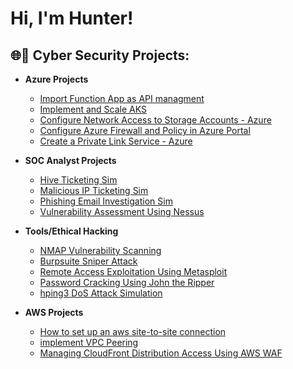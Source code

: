 <h1>Hi, I'm Hunter! 

<h2>🌐🔐 Cyber Security Projects:</h2>

- <b>Azure Projects</b>
  - [Import Function App as API managment](https://github.com/Hunter102002/Import-function-app-as-api-managment)
  - [Implement and Scale AKS](https://github.com/Hunter102002/Implement-and-scale-azure-Kubernetes)
  - [Configure Network Access to Storage Accounts - Azure](https://github.com/Hunter102002/Network-Access-to-storage-accounts)
  - [Configure Azure Firewall and Policy in Azure Portal](https://github.com/Hunter102002/Configure-Azure-Firewall-and-policy-using-Azure-Portal)
  - [Create a Private Link Service - Azure](https://github.com/Hunter102002/Create-Private-Link-Service/tree/main)
 

 - <b>SOC Analyst Projects</b>
   - [Hive Ticketing Sim](https://github.com/Hunter102002/Hive-Ticketing)
   - [Malicious IP Ticketing Sim](https://github.com/Hunter102002/Ticketing-Virus-Scan-Sim)
   - [Phishing Email Investigation Sim](https://github.com/Hunter102002/Phishing-Investigation)
   - [Vulnerability Assessment Using Nessus](https://github.com/Hunter102002/Nessus-VM-scan-report)
    
  
 - <b>Tools/Ethical Hacking</b>
    - [NMAP Vulnerability Scanning](https://github.com/Hunter102002/NMAP-Vulnerable-Target)
    - [Burpsuite Sniper Attack](https://github.com/Hunter102002/Burpsuite-Sniper-Attack)
    - [Remote Access Exploitation Using Metasploit](https://github.com/Hunter102002/Metasploit-remote-access)
    - [Password Cracking Using John the Ripper](https://github.com/Hunter102002/JTR-password-crack)
    - [hping3 DoS Attack Simulation](https://github.com/Hunter102002/Hping3-DOS-Attack)

  
 - <b>AWS Projects</b>
   - [How to set up an aws site-to-site connection](https://github.com/Hunter102002/How-to-setup-an-aws-site-to-site-connection)
   - [implement VPC Peering](https://github.com/Hunter102002/implement-VPC-Peering)
   - [Managing CloudFront Distribution Access Using AWS WAF](https://github.com/Hunter102002/block-and-unblock-access-with-WAF)



<!--
**joshmadakor1/joshmadakor1** is a ✨ _special_ ✨ repository because its `README.md` (this file) appears on your GitHub profile.

Here are some ideas to get you started:

- 🔭 I’m currently working on ...
- 🌱 I’m currently learning ...
- 👯 I’m looking to collaborate on ...
- 🤔 I’m looking for help with ...
- 💬 Ask me about ...
- 📫 How to reach me: ...
- 😄 Pronouns: ...
- ⚡ Fun fact: ...
-->
